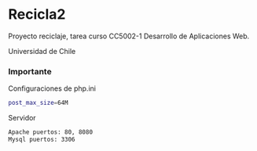 # Recicla2

Proyecto reciclaje, tarea curso CC5002-1 Desarrollo de Aplicaciones Web.

Universidad de Chile

### Importante

Configuraciones de php.ini
```bash
post_max_size=64M
```

Servidor
```bash
Apache puertos: 80, 8080
Mysql puertos: 3306
```